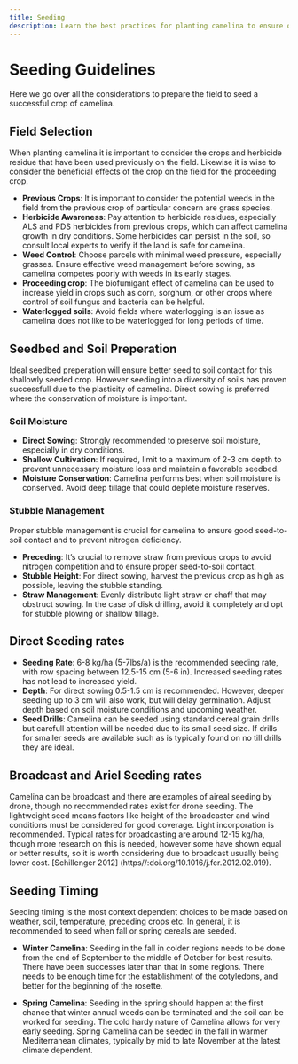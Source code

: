 ```yaml
---
title: Seeding
description: Learn the best practices for planting camelina to ensure optimal growth and yield.
---
```

# Seeding Guidelines

Here we go over all the considerations to prepare the field to seed a successful crop of camelina.

## Field Selection

When planting camelina it is important to consider the crops and herbicide residue that have been used previously on the field. Likewise it is wise to consider the beneficial effects of the crop on the field for the proceeding crop. 

- **Previous Crops**: It is important to consider the potential weeds in the field from the previous crop of particular concern are grass species. 
- **Herbicide Awareness**: Pay attention to herbicide residues, especially ALS and PDS herbicides from previous crops, which can affect camelina growth in dry conditions. Some herbicides can persist in the soil, so consult local experts to verify if the land is safe for camelina.
- **Weed Control**: Choose parcels with minimal weed pressure, especially grasses. Ensure effective weed management before sowing, as camelina competes poorly with weeds in its early stages.
- **Proceeding crop**: The biofumigant effect of camelina can be used to increase yield in crops such as corn, sorghum, or other crops where control of soil fungus and bacteria can be helpful.
- **Waterlogged soils**: Avoid fields where waterlogging is an issue as camelina does not like to be waterlogged for long periods of time.

## Seedbed and Soil Preperation

Ideal seedbed preperation will ensure better seed to soil contact for this shallowly seeded crop. However seeding into a diversity of soils has proven successfull due to the plasticity of camelina. Direct sowing is preferred where the conservation of moisture is important.

### Soil Moisture

- **Direct Sowing**: Strongly recommended to preserve soil moisture, especially in dry conditions. 
- **Shallow Cultivation**: If required, limit to a maximum of 2-3 cm depth to prevent unnecessary moisture loss and maintain a favorable seedbed.
- **Moisture Conservation**: Camelina performs best when soil moisture is conserved. Avoid deep tillage that could deplete moisture reserves.

### Stubble Management

Proper stubble management is crucial for camelina to ensure good seed-to-soil contact and to prevent nitrogen deficiency. 

- **Preceding**: It’s crucial to remove straw from previous crops to avoid nitrogen competition and to ensure proper seed-to-soil contact.
- **Stubble Height**: For direct sowing, harvest the previous crop as high as possible, leaving the stubble standing.
- **Straw Management**: Evenly distribute light straw or chaff that may obstruct sowing. In the case of disk drilling, avoid it completely and opt for stubble plowing or shallow tillage.

## Direct Seeding rates

- **Seeding Rate**: 6-8 kg/ha (5-7lbs/a) is the recommended seeding rate, with row spacing between 12.5-15 cm (5-6 in). Increased seeding rates has not lead to increased yield. 
- **Depth**: For direct sowing 0.5-1.5 cm is recommended. However, deeper seeding up to 3 cm will also work, but will delay germination.  Adjust depth based on soil moisture conditions and upcoming weather.
- **Seed Drills**: Camelina can be seeded using standard cereal grain drills but carefull attention will be needed due to its small seed size. If drills for smaller seeds are available such as is typically found on no till drills they are ideal. 

## Broadcast and Ariel Seeding rates

Camelina can be broadcast and there are examples of aireal seeding by drone, though no recommended rates exist for drone seeding. The lightweight seed means factors like height of the broadcaster and wind conditions must be considered for good coverage. Light incorporation is recommended. Typical rates for broadcasting are around 12-15 kg/ha, though more research on this is needed, however some have shown equal or better results, so it is worth considering due to broadcast usually being lower cost. [Schillenger 2012] (https//:doi.org/10.1016/j.fcr.2012.02.019).

## Seeding Timing

Seeding timing is the most context dependent choices to be made based on weather, soil, temperature, preceding crops etc. In general, it is recommended to seed when fall or spring cereals are seeded.

- **Winter Camelina**: Seeding in the fall in colder regions needs to be done from the end of September to the middle of October for best results. There have been successes later than that in some regions. There needs to be enough time for the establishment of the cotyledons, and better for the beginning of the rosette. 

- **Spring Camelina**: Seeding in the spring should happen at the first chance that winter annual weeds can be terminated and the soil can be worked for seeding. The cold hardy nature of Camelina allows for very early seeding. Spring Camelina can be seeded in the fall in warmer Mediterranean climates, typically by mid to late November at the latest climate dependent. 

